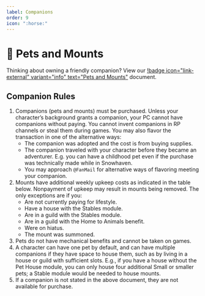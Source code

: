 ```yaml
---
label: Companions
order: 9
icon: ":horse:"
---
```


<style>
h1:before { content: "🐴 " }
</style> 

# Pets and Mounts

Thinking about owning a friendly companion? View our [!badge icon="link-external" variant="info" text="Pets and Mounts"](https://docs.google.com/document/d/1LpK9WUF73NqAP1YpqshIwdlbz8_hGGs36nvghEMQ1MA/) document.

## Companion Rules
1. Companions (pets and mounts) must be purchased. Unless your character’s background grants a companion, your PC cannot have companions without paying. You cannot invent companions in RP channels or steal them during games. You may also flavor the transaction in one of the alternative ways:
    - The companion was adopted and the cost is from buying supplies.
    - The companion traveled with your character before they became an adventurer. E.g. you can have a childhood pet even if the purchase was technically made while in Snowhaven.
    - You may approach `@FanMail` for alternative ways of flavoring meeting your companion.
2. Mounts have additional weekly upkeep costs as indicated in the table below. Nonpayment of upkeep may result in mounts being removed. The only exceptions are if you:
    - Are not currently paying for lifestyle.
    - Have a house with the Stables module.
    - Are in a guild with the Stables module.
    - Are in a guild with the Home to Animals benefit.
    - Were on hiatus.
    - The mount was summoned.
3. Pets do not have mechanical benefits and cannot be taken on games.
4. A character can have one pet by default, and can have multiple companions if they have space to house them, such as by living in a house or guild with sufficient slots. E.g., if you have a house without the Pet House module, you can only house four additional Small or smaller pets; a Stable module would be needed to house mounts.
5. If a companion is not stated in the above document, they are not available for purchase.